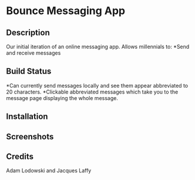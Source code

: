 # Bounce Messaging App

## Description
Our initial iteration of an online messaging app. Allows millennials to:
*Send and receive messages

## Build Status
*Can currently send messages locally and see them appear abbreviated to 20 characters.
*Clickable abbreviated messages which take you to the message page displaying the whole message.

## Installation

## Screenshots

## Credits
  Adam Lodowski and Jacques Laffy
